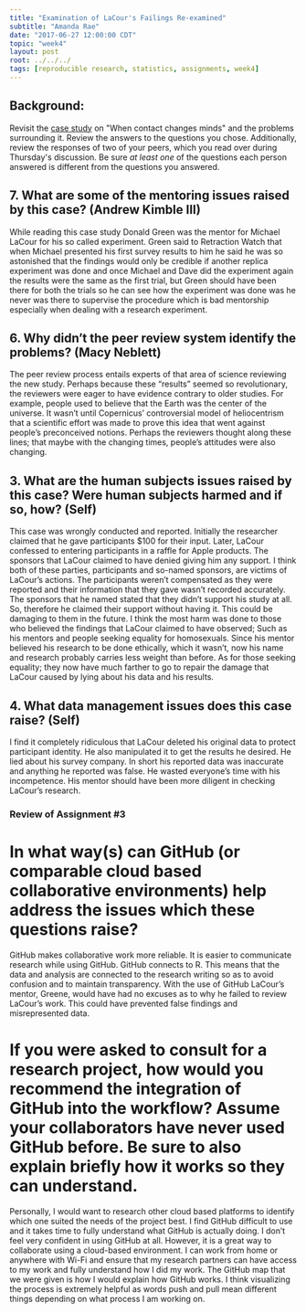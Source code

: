 ```yaml
---
title: "Examination of LaCour's Failings Re-examined"
subtitle: "Amanda Rae"
date: "2017-06-27 12:00:00 CDT"
topic: "week4"
layout: post
root: ../../../
tags: [reproducible research, statistics, assignments, week4]
---
```

 
## Background:

Revisit the [case study](https://www.unh.edu/research/sites/www.unh.edu.research/files/docs/RIS/lacour_case.pdf) on "When contact changes minds" and the problems surrounding it. Review the answers to the questions you chose. Additionally, review the responses of two of your peers, which you read over during Thursday's discussion. Be sure *at least one* of the questions each person answered is different from the questions you answered.

## 7. What are some of the mentoring issues raised by this case? (Andrew Kimble III)

While reading this case study Donald Green was the mentor for Michael LaCour for his so called experiment. Green said to Retraction Watch that when Michael presented his first survey results to him he said he was so astonished that the findings would only be credible if another replica experiment was done and once Michael and Dave did the experiment again the results were the same as the first trial, but Green should have been there for both the trials so he can see how the experiment was done was he never was there to supervise the procedure which is bad mentorship especially when dealing with a research experiment.

 ## 6. Why didn’t the peer review system identify the problems? (Macy Neblett)
 
The peer review process entails experts of that area of science reviewing the new study. Perhaps because these “results” seemed so revolutionary, the reviewers were eager to have evidence contrary to older studies. For example, people used to believe that the Earth was the center of the universe. It wasn’t until Copernicus’ controversial model of heliocentrism that a scientific effort was made to prove this idea that went against people’s preconceived notions. Perhaps the reviewers thought along these lines; that maybe with the changing times, people’s attitudes were also changing.

## 3. What are the human subjects issues raised by this case? Were human subjects harmed and if so, how? (Self)

This case was wrongly conducted and reported. Initially the researcher claimed that he gave participants $100 for their input. Later, LaCour confessed to entering participants in a raffle for Apple products. The sponsors that LaCour claimed to have denied giving him any support. I think both of these parties, participants and so-named sponsors, are victims of LaCour’s actions. The participants weren’t compensated as they were reported and their information that they gave wasn’t recorded accurately. The sponsors that he named stated that they didn’t support his study at all. So, therefore he claimed their support without having it. This could be damaging to them in the future. 
I think the most harm was done to those who believed the findings that LaCour claimed to have observed; Such as his mentors and people seeking equality for homosexuals. Since his mentor believed his research to be done ethically, which it wasn’t, now his name and research probably carries less weight than before. As for those seeking equality; they now have much farther to go to repair the damage that LaCour caused by lying about his data and his results. 



## 4. What data management issues does this case raise? (Self)

I find it completely ridiculous that LaCour deleted his original data to protect participant identity. He also manipulated it to get the results he desired. He lied about his survey company. In short his reported data was inaccurate and anything he reported was false. He wasted everyone’s time with his incompetence.
His mentor should have been more diligent in checking LaCour’s research. 


### Review of Assignment #3

# In what way(s) can GitHub (or comparable cloud based collaborative environments) help address the issues which these questions raise?

GitHub makes collaborative work more reliable. It is easier to communicate research while using GitHub. GitHub connects to R. This means that the data and analysis are connected to the research writing so as to avoid confusion and to maintain transparency. 
With the use of GitHub LaCour’s mentor, Greene, would have had no excuses as to why he failed to review LaCour’s work. This could have prevented false findings and misrepresented data. 

 # If you were asked to consult for a research project, how would you recommend the integration of GitHub into the workflow? Assume your collaborators have never used GitHub before. Be sure to also explain briefly how it works so they can understand.

Personally, I would want to research other cloud based platforms to identify which one suited the needs of the project best. I find GitHub difficult to use and it takes time to fully understand what GitHub is actually doing. I don’t feel very confident in using GitHub at all. 
However, it is a great way to collaborate using a cloud-based environment. I can work from home or anywhere with Wi-Fi and ensure that my research partners can have access to my work and fully understand how I did my work. The GitHub map that we were given is how I would explain how GitHub works. I think visualizing the process is extremely helpful as words push and pull mean different things depending on what process I am working on. 











